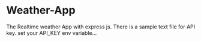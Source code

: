 # Weather-App
The Realtime weather App with express js.
There is a sample text file for API key.
set your API_KEY env variable...
